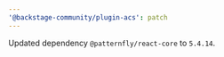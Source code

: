 ```yaml
---
'@backstage-community/plugin-acs': patch
---
```


Updated dependency `@patternfly/react-core` to `5.4.14`.
